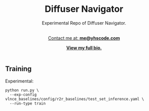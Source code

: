 

<br />
<div align="center" id="readme-top">
  
  <h1 align="center">Diffuser Navigator</h1>

  <p align="center" >





Experimental Repo of Diffuser Navigator.



<br />
<a href="https://yuhang.topsoftint.com">Contact me at: <strong>me@yhscode.com</strong></a>

<a href="https://yhscode.com"><strong>View my full bio.</strong></a>
    <br />
    <br />
  </p>
</div>


## Training

Experimental:

```
python run.py \
  --exp-config vlnce_baselines/config/r2r_baselines/test_set_inference.yaml \
  --run-type train
```